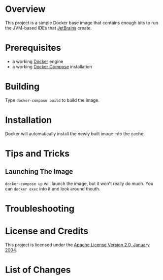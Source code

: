 # Overview
This project is a simple Docker base image that contains enough bits to run the JVM-based 
IDEs that [JetBrains](http://www.jetbrains.com/) create.

# Prerequisites
* a working [Docker](http://docker.io) engine
* a working [Docker Compose](http://docker.io) installation

# Building
Type `docker-compose build` to build the image.

# Installation
Docker will automatically install the newly built image into the cache.

# Tips and Tricks

## Launching The Image

`docker-compose up` will launch the image, but it won't really do much.  You can `docker exec` into it and look 
around thouth.

# Troubleshooting

# License and Credits
This project is licensed under the [Apache License Version 2.0, January 2004](http://www.apache.org/licenses/).

# List of Changes

